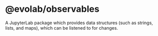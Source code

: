 # @evolab/observables

A JupyterLab package which provides data structures (such as strings, lists, and maps), which can be listened to for changes.
